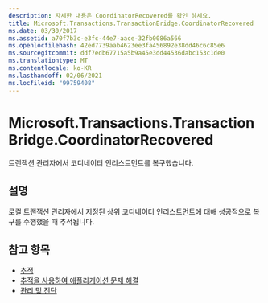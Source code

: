 ```yaml
---
description: 자세한 내용은 CoordinatorRecovered를 확인 하세요.
title: Microsoft.Transactions.TransactionBridge.CoordinatorRecovered
ms.date: 03/30/2017
ms.assetid: a70f7b3c-e3fc-44e7-aace-32fb0086a566
ms.openlocfilehash: 42ed7739aab4623ee3fa456892e38dd46c6c85e6
ms.sourcegitcommit: ddf7edb67715a5b9a45e3dd44536dabc153c1de0
ms.translationtype: MT
ms.contentlocale: ko-KR
ms.lasthandoff: 02/06/2021
ms.locfileid: "99759408"
---
```

# <a name="microsofttransactionstransactionbridgecoordinatorrecovered"></a>Microsoft.Transactions.TransactionBridge.CoordinatorRecovered

트랜잭션 관리자에서 코디네이터 인리스트먼트를 복구했습니다.  
  
## <a name="description"></a>설명  

 로컬 트랜잭션 관리자에서 지정된 상위 코디네이터 인리스트먼트에 대해 성공적으로 복구를 수행했을 때 추적됩니다.  
  
## <a name="see-also"></a>참고 항목

- [추적](index.md)
- [추적을 사용하여 애플리케이션 문제 해결](using-tracing-to-troubleshoot-your-application.md)
- [관리 및 진단](../index.md)
